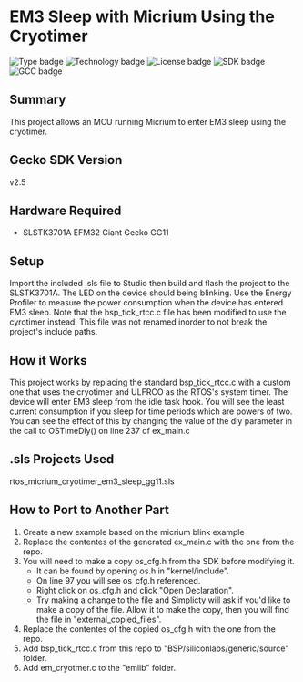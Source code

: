 # EM3 Sleep with Micrium Using the Cryotimer #
![Type badge](https://img.shields.io/badge/Type-Virtual%20application-green)
![Technology badge](https://img.shields.io/badge/Technology-Platform-green)
![License badge](https://img.shields.io/badge/License-Zlib-green)
![SDK badge](https://img.shields.io/badge/SDK-v2.5.5-green)
![GCC badge](https://img.shields.io/endpoint?url=https://raw.githubusercontent.com/SiliconLabs/application_examples_ci/master/platform_applications/platform_micrium_cryotimer_em3_sleep_gcc.json)

## Summary ##

This project allows an MCU running Micrium to enter EM3 sleep using the cryotimer.

## Gecko SDK Version ##

v2.5

## Hardware Required ##

- SLSTK3701A EFM32 Giant Gecko GG11

## Setup ##

Import the included .sls file to Studio then build and flash the project to the SLSTK3701A. The LED on the device should being blinking. Use the Energy Profiler to measure the power consumption when the device has entered EM3 sleep. Note that the bsp_tick_rtcc.c file has been modified to use the cyrotimer instead. This file was not renamed inorder to not break the project's include paths.

## How it Works ##

This project works by replacing the standard bsp_tick_rtcc.c with a custom one that uses the cryotimer and ULFRCO as the RTOS's system timer. The device will enter EM3 sleep from the idle task hook. You will see the least current consumption if you sleep for time periods which are powers of two. You can see the effect of this by changing the value of the dly parameter in the call to OSTimeDly() on line 237 of ex_main.c

## .sls Projects Used ##

rtos_micrium_cryotimer_em3_sleep_gg11.sls

## How to Port to Another Part ##

1. Create a new example based on the micrium blink example
2. Replace the contentes of the generated ex_main.c with the one from the repo.
3. You will need to make a copy os_cfg.h from the SDK before modifying it.
   - It can be found by opening os.h in "kernel/include".
   - On line 97 you will see os_cfg.h referenced.
   - Right click on os_cfg.h and click "Open Declaration".
   - Try making a change to the file and Simplicty will ask if you'd like to make a copy of the file. Allow it to make the copy, then you will find the file in "external_copied_files".
4. Replace the contentes of the copied os_cfg.h with the one from the repo.
5. Add bsp_tick_rtcc.c from this repo to "BSP/siliconlabs/generic/source" folder.
6. Add em_cryotmer.c to the "emlib" folder.
